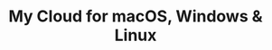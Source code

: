 ---
name: My Cloud
url: 'https://files.mycloud.com/login.php'
category: Productivity
title: 'My Cloud for macOS, Windows & Linux'
key: my-cloud

---